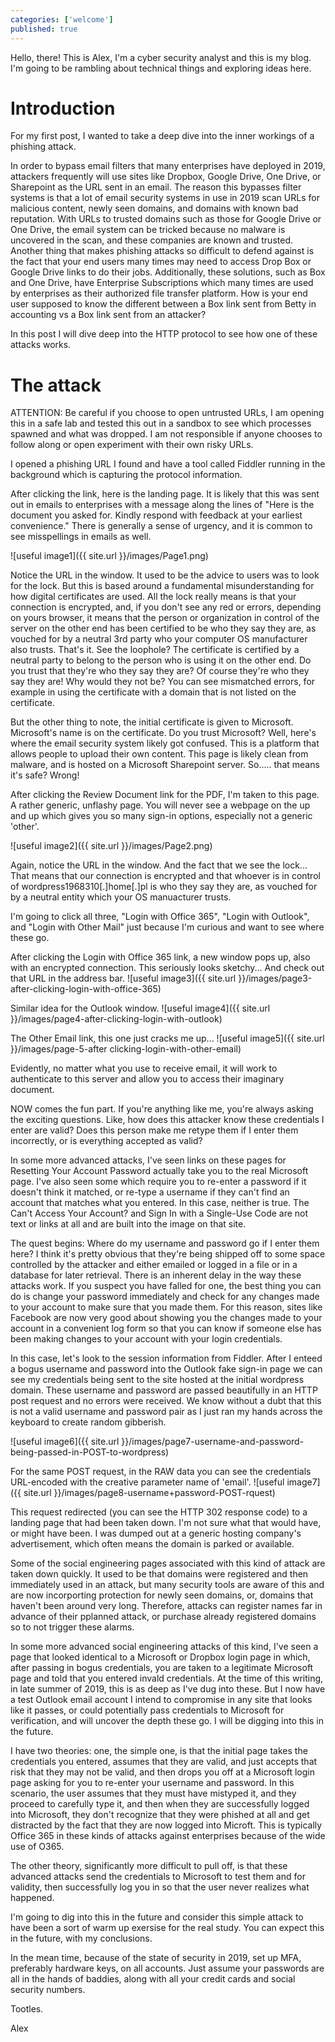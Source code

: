 ```yaml
---
categories: ['welcome']
published: true
---
```


Hello, there! This is Alex, I'm a cyber security analyst and this is my blog. I'm going to be rambling about technical things and exploring ideas here.

# Introduction
For my first post, I wanted to take a deep dive into the inner workings of a phishing attack.

In order to bypass email filters that many enterprises have deployed in 2019, attackers frequently will use sites like Dropbox, Google Drive, One Drive, or Sharepoint as the URL sent in an email. The reason this bypasses filter systems is that a lot of email security systems in use in 2019 scan URLs for malicious content, newly seen domains, and domains with known bad reputation. With URLs to trusted domains such as those for Google Drive or One Drive, the email system can be tricked because no malware is uncovered in the scan, and these companies are known and trusted. Another thing that makes phishing attacks so difficult to defend against is the fact that your end users many times may need to access Drop Box or Google Drive links to do their jobs. Additionally, these solutions, such as Box and One Drive, have Enterprise Subscriptions which many times are used by enterprises as their authorized file transfer platform. How is your end user supposed to know the different between a Box link sent from Betty in accounting vs a Box link sent from an attacker?

In this post I will dive deep into the HTTP protocol to see how one of these attacks works.

# The attack

ATTENTION: Be careful if you choose to open untrusted URLs, I am opening this in a safe lab and tested this out in a sandbox to see which processes spawned and what was dropped. I am not responsible if anyone chooses to follow along or open experiment with their own risky URLs.

I opened a phishing URL I found and have a tool called Fiddler running in the background which is capturing the protocol information. 

After clicking the link, here is the landing page. It is likely that this was sent out in emails to enterprises with a message along the lines of "Here is the document you asked for. Kindly respond with feedback at your earliest convenience." There is generally a sense of urgency, and it is common to see misspellings in emails as well. 

![useful image1]({{ site.url }}/images/Page1.png)

Notice the URL in the window. It used to be the advice to users was to look for the lock. But this is based around a fundamental misunderstanding for how digital certificates are used. All the lock really means is that your connection is encrypted, and, if you don't see any red or errors, depending on yours browser, it means that the person or organization in control of the server on the other end has been certified to be who they say they are, as vouched for by a neutral 3rd party who your computer OS manufacturer also trusts. That's it. See the loophole? The certificate is certified by a neutral party to belong to the person who is using it on the other end. Do you trust that they're who they say they are? Of course they're who they say they are! Why would they not be? You can see mismatched errors, for example in using the certificate with a domain that is not listed on the certificate.

But the other thing to note, the initial certificate is given to Microsoft. Microsoft's name is on the certificate. Do you trust Microsoft? Well, here's where the email security system likely got confused. This is a platform that allows people to upload their own content. This page is likely clean from malware, and is hosted on a Microsoft Sharepoint server. So..... that means it's safe? Wrong!




After clicking the Review Document link for the PDF, I'm taken to this page. A rather generic, unflashy page. You will never see a webpage on the up and up which gives you so many sign-in options, especially not a generic 'other'.

![useful image2]({{ site.url }}/images/Page2.png)

Again, notice the URL in the window. And the fact that we see the lock... That means that our connection is encrypted and that whoever is in control of wordpress1968310[.]home[.]pl is who they say they are, as vouched for by a neutral entity which your OS manuacturer trusts.

I'm going to click all three, "Login with Office 365", "Login with Outlook", and "Login with Other Mail" just because I'm curious and want to see where these go.

After clicking the Login with Office 365 link, a new window pops up, also with an encrypted connection. This seriously looks sketchy... And check out that URL in the address bar.
![useful image3]({{ site.url }}/images/page3-after-clicking-login-with-office-365)

Similar idea for the Outlook window. 
![useful image4]({{ site.url }}/images/page4-after-clicking-login-with-outlook)

The Other Email link, this one just cracks me up...
![useful image5]({{ site.url }}/images/page-5-after clicking-login-with-other-email)

Evidently, no matter what you use to receive email, it will work to authenticate to this server and allow you to access their imaginary document.




NOW comes the fun part. If you're anything like me, you're always asking the exciting questions. Like, how does this attacker know these credentials I enter are valid? Does this person make me retype them if I enter them incorrectly, or is everything accepted as valid?

In some more advanced attacks, I've seen links on these pages for Resetting Your Account Password actually take you to the real Microsoft page. I've also seen some which require you to re-enter a password if it doesn't think it matched, or re-type a username if they can't find an account that matches what you entered. In this case, neither is true. The Can't Access Your Account? and Sign In with a Single-Use Code are not text or links at all and are built into the image on that site.


The quest begins: Where do my username and password go if I enter them here? I think it's pretty obvious that they're being shipped off to some space controlled by the attacker and either emailed or logged in a file or in a database for later retrieval. There is an inherent delay in the way these attacks work. If you suspect you have falled for one, the best thing you can do is change your password immediately and check for any changes made to your account to make sure that you made them. For this reason, sites like Facebook are now very good about showing you the changes made to your account in a convenient log form so that you can know if someone else has been making changes to your account with your login credentials.



In this case, let's look to the session information from Fiddler. After I enteed a bogus username and password into the Outlook fake sign-in page we can see my credentials being sent to the site hosted at the initial wordpress domain. These username and password are passed beautifully in an HTTP post request and no errors were received. We know without a dubt that this is not a valid username and password pair as I just ran my hands across the keyboard to create random gibberish.

![useful image6]({{ site.url }}/images/page7-username-and-password-being-passed-in-POST-to-wordpress)


For the same POST request, in the RAW data you can see the credentials URL-encoded with the creative parameter name of 'email'.
![useful image7]({{ site.url }}/images/page8-username+password-POST-rquest)

This request redirected (you can see the HTTP 302 response code) to a landing page that had been taken down. I'm not sure what that would have, or might have been. I was dumped out at a generic hosting company's advertisement, which often means the domain is parked or available.

Some of the social engineering pages associated with this kind of attack are taken down quickly. It used to be that domains were registered and then immediately used in an attack, but many security tools are aware of this and are now incorporting protection for newly seen domains, or, domains that haven't been around very long. Therefore, attacks can register names far in advance of their pplanned attack, or purchase already registered domains so to not trigger these alarms.

In some more advanced social engineering attacks of this kind, I've seen a page that looked identical to a Microsoft or Dropbox login page in which, after passing in bogus credentials, you are taken to a legitimate Microsoft page and told that you entered invald credentials. At the time of this writing, in late summer of 2019, this is as deep as I've dug into these. But I now have a test Outlook email account I intend to compromise in any site that looks like it passes, or could potentially pass credentials to Microsoft for verification, and will uncover the depth these go. I will be digging into this in the future.

I have two theories: one, the simple one, is that the initial page takes the credentials you entered, assumes that they are valid, and just accepts that risk  that they may not be valid, and then drops you off at a Microsoft login page asking for you to re-enter your username and password. In this scenario, the user assumes that they must have mistyped it, and they proceed to carefully type it, and then when they are successfully logged into Microsoft, they don't recognize that they were phished at all and get distracted by the fact that they are now logged into Microft. This is typically Office 365 in these kinds of attacks against enterprises because of the wide use of O365.

The other theory, significantly more difficult to pull off, is that these advanced attacks send the credentials to Microsoft to test them and for validity, then successfully log you in so that the user never realizes what happened.  

I'm going to dig into this in the future and consider this simple attack to have been a sort of warm up exersise for the real study. You can expect this in the future, with my conclusions.

In the mean time, because of the state of security in 2019, set up MFA, preferably hardware keys, on all accounts. Just assume your passwords are all in the hands of baddies, along with all your credit cards and social security numbers.

Tootles.

Alex

